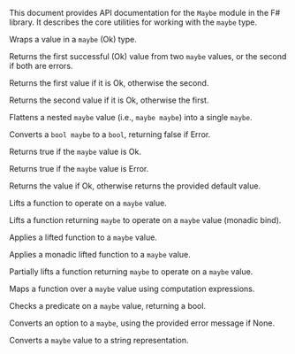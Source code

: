 <!-- (dl
(section-meta
    (title Maybe Module API)
)
) -->

<!-- (dl (# Overview)) -->

This document provides API documentation for the `Maybe` module in the F# library. It describes the core utilities for working with the `maybe` type.

<!-- (dl (# Functions)) -->

<!-- (dl (## wrap)) -->
Wraps a value in a `maybe` (Ok) type.

<!-- (dl (## orMaybe)) -->
Returns the first successful (Ok) value from two `maybe` values, or the second if both are errors.

<!-- (dl (## isPreferredOver)) -->
Returns the first value if it is Ok, otherwise the second.

<!-- (dl (## butPrefer)) -->
Returns the second value if it is Ok, otherwise the first.

<!-- (dl (## simplify)) -->
Flattens a nested `maybe` value (i.e., `maybe maybe`) into a single `maybe`.

<!-- (dl (## toBool)) -->
Converts a `bool maybe` to a `bool`, returning false if Error.

<!-- (dl (## hasValue)) -->
Returns true if the `maybe` value is Ok.

<!-- (dl (## isError)) -->
Returns true if the `maybe` value is Error.

<!-- (dl (## orDefault)) -->
Returns the value if Ok, otherwise returns the provided default value.

<!-- (dl (## lift)) -->
Lifts a function to operate on a `maybe` value.

<!-- (dl (## mlift)) -->
Lifts a function returning `maybe` to operate on a `maybe` value (monadic bind).

<!-- (dl (## llift)) -->
Applies a lifted function to a `maybe` value.

<!-- (dl (## mllift)) -->
Applies a monadic lifted function to a `maybe` value.

<!-- (dl (## partialLift)) -->
Partially lifts a function returning `maybe` to operate on a `maybe` value.

<!-- (dl (## map)) -->
Maps a function over a `maybe` value using computation expressions.

<!-- (dl (## check)) -->
Checks a predicate on a `maybe` value, returning a bool.

<!-- (dl (## fromOption)) -->
Converts an option to a `maybe`, using the provided error message if None.

<!-- (dl (## callToString)) -->
Converts a `maybe` value to a string representation.
